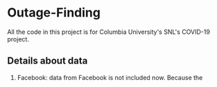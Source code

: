 # Outage-Finding
All the code in this project is for Columbia University's SNL's COVID-19 project.

## Details about data
1. Facebook: data from Facebook is not included now. Because the 
